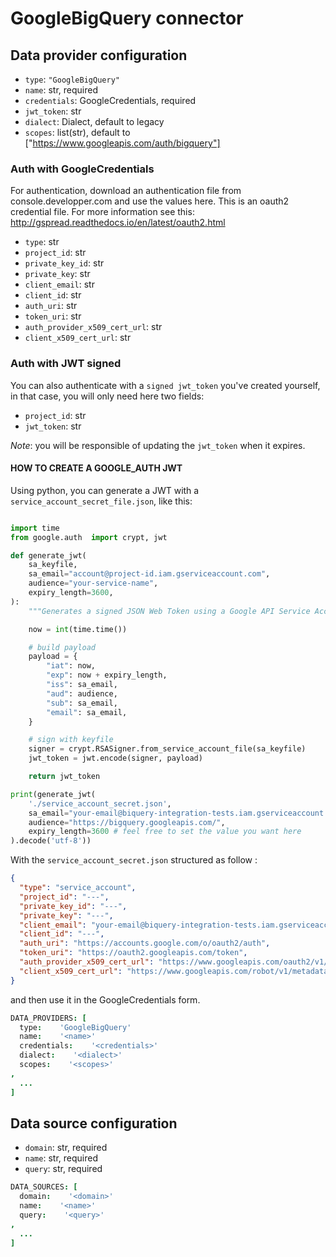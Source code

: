 # GoogleBigQuery connector

## Data provider configuration

* `type`: `"GoogleBigQuery"`
* `name`: str, required
* `credentials`: GoogleCredentials, required
* `jwt_token`: str
* `dialect`: Dialect, default to legacy
* `scopes`: list(str), default to ["https://www.googleapis.com/auth/bigquery"]

### Auth with GoogleCredentials

For authentication, download an authentication file from console.developper.com
and use the values here. This is an oauth2 credential file. For more information
see this: http://gspread.readthedocs.io/en/latest/oauth2.html

* `type`: str
* `project_id`: str
* `private_key_id`: str
* `private_key`: str
* `client_email`: str
* `client_id`: str
* `auth_uri`: str
* `token_uri`: str
* `auth_provider_x509_cert_url`: str
* `client_x509_cert_url`: str

### Auth with JWT signed

You can also authenticate with a `signed jwt_token` you've created yourself,
in that case, you will only need here two fields:

- `project_id`: str
- `jwt_token`: str

*Note*: you will be responsible of updating the `jwt_token` when it expires.

#### HOW TO CREATE A GOOGLE_AUTH JWT

Using python, you can generate a JWT with a `service_account_secret_file.json`,
like this:
```python

import time
from google.auth  import crypt, jwt

def generate_jwt(
    sa_keyfile,
    sa_email="account@project-id.iam.gserviceaccount.com",
    audience="your-service-name",
    expiry_length=3600,
):
    """Generates a signed JSON Web Token using a Google API Service Account."""

    now = int(time.time())

    # build payload
    payload = {
        "iat": now,
        "exp": now + expiry_length,
        "iss": sa_email,
        "aud": audience,
        "sub": sa_email,
        "email": sa_email,
    }

    # sign with keyfile
    signer = crypt.RSASigner.from_service_account_file(sa_keyfile)
    jwt_token = jwt.encode(signer, payload)

    return jwt_token

print(generate_jwt(
    './service_account_secret.json',
    sa_email="your-email@biquery-integration-tests.iam.gserviceaccount.com",
    audience="https://bigquery.googleapis.com/",
    expiry_length=3600 # feel free to set the value you want here
).decode('utf-8'))
```

With the `service_account_secret.json` structured as follow :
```json
{
  "type": "service_account",
  "project_id": "---",
  "private_key_id": "---",
  "private_key": "---",
  "client_email": "your-email@biquery-integration-tests.iam.gserviceaccount.com",
  "client_id": "---",
  "auth_uri": "https://accounts.google.com/o/oauth2/auth",
  "token_uri": "https://oauth2.googleapis.com/token",
  "auth_provider_x509_cert_url": "https://www.googleapis.com/oauth2/v1/certs",
  "client_x509_cert_url": "https://www.googleapis.com/robot/v1/metadata/x509/bigquery-xxxx"
}
```
and then use it in the GoogleCredentials form.


```coffee
DATA_PROVIDERS: [
  type:    'GoogleBigQuery'
  name:    '<name>'
  credentials:    '<credentials>'
  dialect:    '<dialect>'
  scopes:    '<scopes>'
,
  ...
]
```

## Data source configuration

* `domain`: str, required
* `name`: str, required
* `query`: str, required

```coffee
DATA_SOURCES: [
  domain:    '<domain>'
  name:    '<name>'
  query:    '<query>'
,
  ...
]
```
